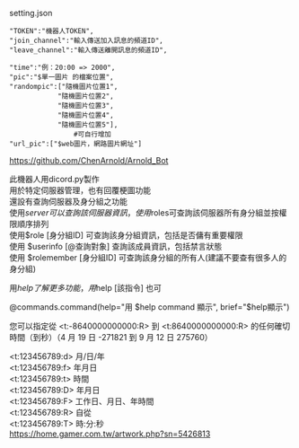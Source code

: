 setting.json

    "TOKEN":"機器人TOKEN",
    "join_channel":"輸入傳送加入訊息的頻道ID",
    "leave_channel":"輸入傳送離開訊息的頻道ID",

    "time":"例：20:00 => 2000",
    "pic":"$單一圖片 的檔案位置",
    "randompic":["隨機圖片位置1",
                "隨機圖片位置2",
                "隨機圖片位置3",
                "隨機圖片位置4",
                "隨機圖片位置5"],
                    #可自行增加
    "url_pic":["$web圖片，網路圖片網址"]

https://github.com/ChenArnold/Arnold_Bot


此機器人用dicord.py製作  
用於特定伺服器管理，也有回覆梗圖功能  
還設有查詢伺服器及身分組之功能  
使用$server可以查詢該伺服器資訊，使用$roles可查詢該伺服器所有身分組並按權限順序排列  
使用$role [身分組ID] 可查詢該身分組資訊，包括是否傭有重要權限  
使用 $userinfo [@查詢對象] 查詢該成員資訊，包括禁言狀態  
使用 $rolemember [身分組ID] 可查詢該身分組的所有人(建議不要查有很多人的身分組)  

用$help了解更多功能，用$help [該指令] 也可  

@commands.command(help="用 $help command 顯示", brief="$help顯示")  


您可以指定從 <t:-8640000000000:R> 到 <t:8640000000000:R> 的任何確切時間（到秒）（4 月 19 日 -271821 到 9 月 12 日 275760）  

<t:123456789:d> 月/日/年  
<t:123456789:f> 年月日  
<t:123456789:t> 時間  
<t:123456789:D> 年月日  
<t:123456789:F> 工作日、月日、年時間  
<t:123456789:R> 自從  
<t:123456789:T> 時:分:秒  
https://home.gamer.com.tw/artwork.php?sn=5426813  
